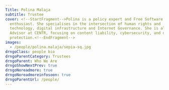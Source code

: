 ```yaml
---
Title: Polina Malaja
subtitle: Trustee
cover: <!--StartFragment-->Polina is a policy expert and Free Software
  enthusiast. She specialises in the intersection of human rights and
  technology, digital infrastructure and Internet Governance. She is also Policy
  Advisor at CENTR, focusing on content liability, cybersecurity, and data
  protection.<!--EndFragment-->
images:
  - /people/polina.malaja/sepia-sq.jpg
drngoClass: people bio
drngoParentCategory: Trustees
drngoParent: Who We Are
drngoShowNextPrev: true
drngoNoreadmore: true
drngoNoreadmoreinfosoon: true
drngoParentUrl: /people/
---
```

